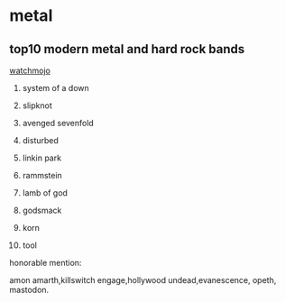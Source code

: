 # metal

## top10 modern metal and hard rock bands

[watchmojo](https://www.youtube.com/watch?v=i6_GJh9VT_0)

1. system of a down

2. slipknot

3. avenged sevenfold

4. disturbed

5. linkin park

6. rammstein

7. lamb of god

8. godsmack

9. korn

10. tool

honorable mention: 

amon amarth,killswitch engage,hollywood undead,evanescence, opeth, mastodon.